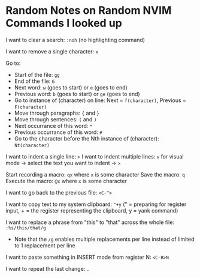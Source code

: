 # Random Notes on Random NVIM Commands I looked up

I want to clear a search: `:noh` (no highlighting command)

I want to remove a single character: `x`

Go to:
- Start of the file: `gg`
- End of the file: `G`
- Next word: `w` (goes to start) or `e` (goes to end)
- Previous word: `b` (goes to start) or `ge` (goes to end)
- Go to instance of (character) on line: Next = `f(character)`, Previous = `F(character)`
- Move through paragraphs: `{` and `}`
- Move through sentences: `(` and `)`
- Next occurrance of this word: `*`
- Previous occurrance of this word: `#`
- Go to the character before the Nth instance of (character): `Nt(character)`

I want to indent a single line: `>`
I want to indent multiple lines: `v` for visual mode -> select the text you want to indent -> `>`

Start recording a macro: `qx` where `x` is some character
Save the macro: `q`
Execute the macro: `@x` where `x` is some character

I want to go back to the previous file: `<C-^>`

I want to copy text to my system clipboard: `"+y` (" = preparing for register input, + = the register representing the clipboard, y = yank command)

I want to replace a phrase from "this" to "that" across the whole file: `:%s/this/that/g`
- Note that the `/g` enables multiple replacements per line instead of limited to 1 replacement per line

I want to paste something in INSERT mode from register N: `<C-R>N`

I want to repeat the last change: `.`

